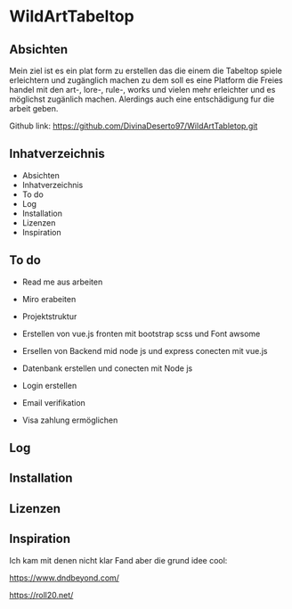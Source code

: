 # WildArtTabeltop

## Absichten

Mein ziel ist es ein plat form zu erstellen das die einem die Tabeltop spiele erleichtern und zugänglich machen zu dem soll es eine Platform die Freies handel mit den art-, lore-, rule-, works und vielen mehr erleichter und es möglichst zugänlich machen. Alerdings auch eine entschädigung fur die arbeit geben.

Github link: https://github.com/DivinaDeserto97/WildArtTabletop.git

## Inhatverzeichnis

- Absichten
- Inhatverzeichnis
- To do
- Log
- Installation
- Lizenzen
- Inspiration

## To do

- Read me aus arbeiten
- Miro erabeiten

- Projektstruktur
 - Erstellen von vue.js fronten mit bootstrap scss und Font awsome
 - Ersellen von Backend mid node js und express conecten mit vue.js
 - Datenbank erstellen und conecten mit Node js

- Login erstellen
- Email verifikation
- Visa zahlung ermöglichen

## Log

## Installation

## Lizenzen

## Inspiration

Ich kam mit denen nicht klar Fand aber die grund idee cool:

https://www.dndbeyond.com/

https://roll20.net/
